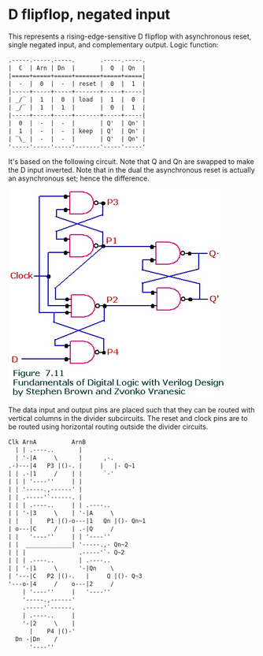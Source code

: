 D flipflop, negated input
=========================

This represents a rising-edge-sensitive D flipflop with asynchronous reset,
single negated input, and complementary output. Logic function:

```
.-----.-----.-----.       .-----.-----.
|  C  | Arn | Dn  |       |  Q  | Qn  |
|=====+=====+=====+=======+=====+=====|
|  -  |  0  |  -  | reset |  0  |  1  |
|-----+-----+-----+-------+-----+-----|
| _/‾ |  1  |  0  | load  |  1  |  0  |
| _/‾ |  1  |  1  |       |  0  |  1  |
|-----+-----+-----+-------+-----+-----|
|  0  |  -  |  -  |       | Q'  | Qn' |
|  1  |  -  |  -  | keep  | Q'  | Qn' |
| ‾\_ |  -  |  -  |       | Q'  | Qn' |
'-----'-----'-----'-------'-----'-----'
```

It's based on the following circuit. Note that Q and Qn are swapped to make
the D input inverted. Note that in the dual the asynchronous reset is actually
an asynchronous set; hence the difference.

![Flip flop circuit](flipflop.jpg?raw=true "Flip flop circuit")

The data input and output pins are placed such that they can be routed with
vertical columns in the divider subcircuits. The reset and clock pins are
to be routed using horizontal routing outside the divider circuits.

```
Clk ArnA          ArnB
  | | .----..       |
  | '-|A     \      |      ,-.
.-)---|4   P3 |()-. |     |   |- Q~1
| | .-|1     /    | |      `-'
| | | '----''     | |
| | '-----.,------' |
| | .-----'`------. |
| | | .----..     | | .----..
| | '-|3     \    | '-|A     \
| |   |    P1 |()-o---|1   Qn |()- Qn~1
| o---|C     /    | .-|Q     /
| |   '----''     | | '----''
| |  _____________| '-----.,- Qn~2
| | |               .-----'`- Q~2
| | | .----..       | .----..
| | '-|1     \      '-|Qn    \
| '---|C   P2 |()-.   |     Q |()- Q~3
'---o-|4     /    o---|2     /
    | '----''     |   '----''
    '-----.,------'
    .-----'`------.
    | .----..     |
    '-|2     \    |
      |    P4 |()-'
  Dn -|Dn    /
      '----''
```
